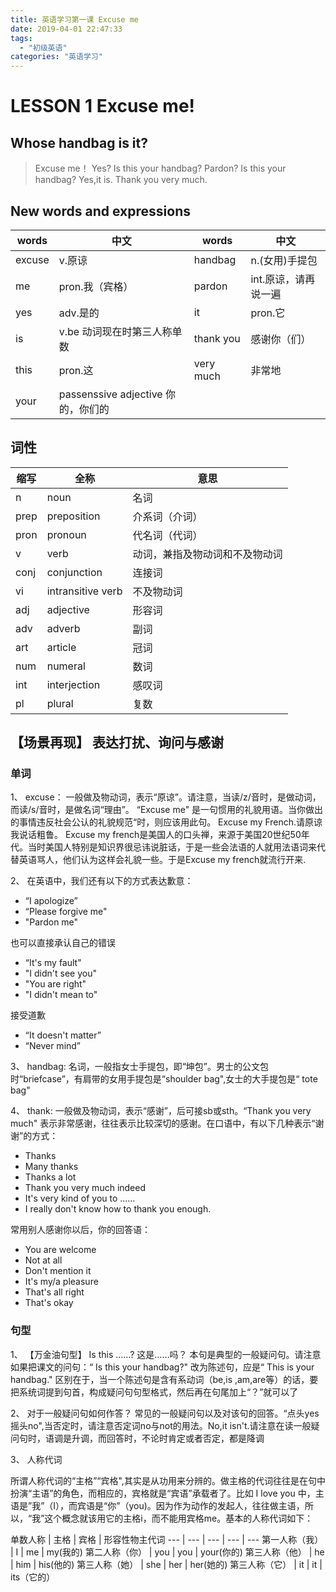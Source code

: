 ```yaml
---
title: 英语学习第一课 Excuse me
date: 2019-04-01 22:47:33
tags: 
  - "初级英语"
categories: "英语学习"
---
```


# LESSON 1 Excuse me!
## Whose handbag is it?
> Excuse me！
> Yes?
> Is this your handbag?
> Pardon?
> Is this your handbag?
> Yes,it is.
> Thank you very much.

## New words and expressions
words | 中文 | words | 中文 
--- | --- | --- |---
excuse |v.原谅 | handbag| n.(女用)手提包
me | pron.我（宾格） | pardon | int.原谅，请再说一遍
yes | adv.是的 | it | pron.它
is | v.be 动词现在时第三人称单数 | thank you | 感谢你（们）
this| pron.这 | very much | 非常地
your | passenssive adjective 你的，你们的 |

## 词性
缩写 | 全称 | 意思
--- | --- | ---
 n | noun | 名词 
 prep | preposition | 介系词（介词）
 pron | pronoun | 代名词（代词）
 v | verb | 动词，兼指及物动词和不及物动词
 conj | conjunction | 连接词
 vi | intransitive verb | 不及物动词
 adj | adjective | 形容词
 adv | adverb | 副词
 art | article | 冠词
 num | numeral | 数词
 int | interjection | 感叹词
 pl | plural | 复数

 ## 【场景再现】 表达打扰、询问与感谢

 ### 单词
1、 excuse： 一般做及物动词，表示“原谅”。请注意，当读/z/音时，是做动词，而读/s/音时，是做名词“理由”。 “Excuse me" 是一句惯用的礼貌用语。当你做出的事情违反社会公认的礼貌规范“时，则应该用此句。
 Excuse my French.请原谅我说话粗鲁。 Excuse my french是美国人的口头禅，来源于美国20世纪50年代。当时美国人特别是知识界很忌讳说脏话，于是一些会法语的人就用法语词来代替英语骂人，他们认为这样会礼貌一些。于是Excuse my french就流行开来.

2、 在英语中，我们还有以下的方式表达歉意：
  - “I apologize”
  - “Please forgive me" 
  - "Pardon me"
  
也可以直接承认自己的错误
 - “It's my fault"
 - "I didn't see you"
 - "You are right"
 - "I didn't mean to"

 接受道歉
 - “It doesn't matter”
 - “Never mind”


3、 handbag: 名词，一般指女士手提包，即“坤包”。男士的公文包时“briefcase”，有肩带的女用手提包是“shoulder bag",女士的大手提包是“ tote bag"

4、 thank: 一般做及物动词，表示“感谢”，后可接sb或sth。“Thank you very much" 表示非常感谢，往往表示比较深切的感谢。在口语中，有以下几种表示“谢谢”的方式：
 - Thanks
 - Many thanks
 - Thanks a lot
 - Thank you very much indeed
 - It's very kind of you to ……
 - I really don't know how to thank you enough.

 常用别人感谢你以后，你的回答语：
 - You are welcome
 - Not at all
 - Don't mention it
 - It's my/a pleasure
 - That's all right
 - That's okay


 ### 句型

1、 【万金油句型】 Is this ……? 这是……吗？
 本句是典型的一般疑问句。请注意如果把课文的问句：“ Is this your handbag?" 改为陈述句，应是“ This is your handbag." 区别在于，当一个陈述句是含有系动词（be,is ,am,are等）的话，要把系统词提到句首，构成疑问句句型格式，然后再在句尾加上“？”就可以了

2、 对于一般疑问句如何作答？
 常见的一般疑问句以及对该句的回答。“点头yes摇头no",当否定时，请注意否定词no与not的用法。No,it isn't.请注意在读一般疑问句时，语调是升调，而回答时，不论时肯定或者否定，都是降调

3、 人称代词

 所谓人称代词的“主格”“宾格",其实是从功用来分辨的。做主格的代词往往是在句中扮演“主语”的角色，而相应的，宾格就是“宾语”承载者了。比如 I love you 中，主语是”我”（I），而宾语是“你”（you)。因为作为动作的发起人，往往做主语，所以，“我”这个概念就该用它的主格i，而不能用宾格me。基本的人称代词如下：

 单数人称 | 主格 | 宾格 | 形容性物主代词
 --- | --- | --- | --- | ---
 第一人称（我） | I | me | my(我的)
 第二人称（你） | you | you | your(你的)
 第三人称（他） | he | him | his(他的)
 第三人称（她） | she | her | her(她的)
 第三人称（它） | it | it | its（它的）






